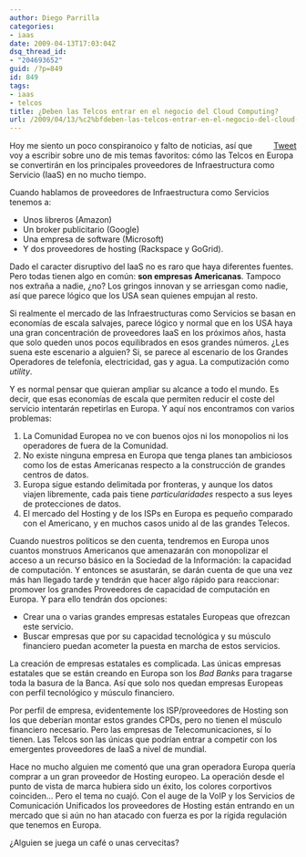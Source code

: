 ```yaml
---
author: Diego Parrilla
categories:
- iaas
date: 2009-04-13T17:03:04Z
dsq_thread_id:
- "204693652"
guid: /?p=849
id: 849
tags:
- iaas
- telcos
title: ¿Deben las Telcos entrar en el negocio del Cloud Computing?
url: /2009/04/13/%c2%bfdeben-las-telcos-entrar-en-el-negocio-del-cloud-computing/
---
```


<div style="float: right; margin-left: 10px;">
  <a href="https://twitter.com/share" class="twitter-share-button" data-via="nubeblog" data-hashtags="iaas,telcos" data-count="vertical" data-url="/2009/04/13/%c2%bfdeben-las-telcos-entrar-en-el-negocio-del-cloud-computing/">Tweet</a>
</div>

Hoy me siento un poco conspiranoico y falto de noticias, así que voy a escribir sobre uno de mis temas favoritos: cómo las Telcos en Europa se convertirán en los principales proveedores de Infraestructura como Servicio (IaaS) en no mucho tiempo.

Cuando hablamos de proveedores de Infraestructura como Servicios tenemos a:

  * Unos libreros (Amazon)
  * Un broker publicitario (Google)
  * Una empresa de software (Microsoft)
  * Y dos proveedores de hosting (Rackspace y GoGrid).

Dado el caracter disruptivo del IaaS no es raro que haya diferentes fuentes. Pero todas tienen algo en común: **son empresas Americanas**. Tampoco nos extraña a nadie, ¿no? Los gringos innovan y se arriesgan como nadie, así que parece lógico que los USA sean quienes empujan al resto.

Si realmente el mercado de las Infraestructuras como Servicios se basan en economías de escala salvajes, parece lógico y normal que en los USA haya una gran concentración de proveedores IaaS en los próximos años, hasta que solo queden unos pocos equilibrados en esos grandes números. ¿Les suena este escenario a alguien? Si, se parece al escenario de los Grandes Operadores de telefonía, electricidad, gas y agua. La computización como _utility_.

Y es normal pensar que quieran ampliar su alcance a todo el mundo. Es decir, que esas economías de escala que permiten reducir el coste del servicio intentarán repetirlas en Europa. Y aquí nos encontramos con varios problemas:

  1. La Comunidad Europea no ve con buenos ojos ni los monopolios ni los operadores de fuera de la Comunidad.
  2. No existe ninguna empresa en Europa que tenga planes tan ambiciosos como los de estas Americanas respecto a la construcción de grandes centros de datos.
  3. Europa sigue estando delimitada por fronteras, y aunque los datos viajen libremente, cada pais tiene _particularidades_ respecto a sus leyes de protecciones de datos.
  4. El mercado del Hosting y de los ISPs en Europa es pequeño comparado con el Americano, y en muchos casos unido al de las grandes Telecos.

Cuando nuestros políticos se den cuenta, tendremos en Europa unos cuantos monstruos Americanos que amenazarán con monopolizar el acceso a un recurso básico en la Sociedad de la Información: la capacidad de computación. Y entonces se asustarán, se darán cuenta de que una vez más han llegado tarde y tendrán que hacer algo rápido para reaccionar: promover los grandes Proveedores de capacidad de computación en Europa. Y para ello tendrán dos opciones:

  * Crear una o varias grandes empresas estatales Europeas que ofrezcan este servicio.
  * Buscar empresas que por su capacidad tecnológica y su músculo financiero puedan acometer la puesta en marcha de estos servicios.

La creación de empresas estatales es complicada. Las únicas empresas estatales que se están creando en Europa son los _Bad Banks_ para tragarse toda la basura de la Banca. Así que solo nos quedan empresas Europeas con perfil tecnológico y músculo financiero.

Por perfil de empresa, evidentemente los ISP/proveedores de Hosting son los que deberían montar estos grandes CPDs, pero no tienen el músculo financiero necesario. Pero las empresas de Telecomunicaciones, sí lo tienen. Las Telcos son las únicas que podrían entrar a competir con los emergentes proveedores de IaaS a nivel de mundial.

Hace no mucho alguien me comentó que una gran operadora Europa quería comprar a un gran proveedor de Hosting europeo. La operación desde el punto de vista de marca hubiera sido un éxito, los colores corportivos coinciden&#8230; Pero el tema no cuajó. Con el auge de la VoIP y los Servicios de Comunicación Unificados los proveedores de Hosting están entrando en un mercado que si aún no han atacado con fuerza es por la rígida regulación que tenemos en Europa.

¿Alguien se juega un café o unas cervecitas?
